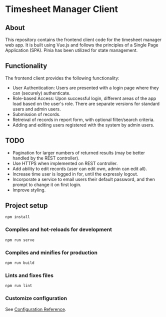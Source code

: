 # Timesheet Manager Client

## About
This repository contains the frontend client code for the timesheet manager web app. It is built using Vue.js and follows the principles of a Single Page Application (SPA). Pinia has been utilized for state management.

## Functionality
The frontend client provides the following functionality:

* User Authentication: Users are presented with a login page where they can (securely) authenticate.
* Role-based Access: Upon successful login, different areas of the app load based on the user's role. There are separate versions for standard users and admin users.
* Submission of records.
* Retreival of records in report form, with optional filter/search criteria.
* Adding and editing users registered with the system by admin users.

## TODO
* Pagination for larger numbers of returned results (may be better handled by the REST controller).
* Use HTTPS when implemented on REST controller.
* Add ability to edit records (user can edit own, admin can edit all).
* Increase time user is logged in for, until the expressly logout.
* Incorporate a service to email users their default password, and then prompt to change it on first login.
* Improve styling.

## Project setup
```
npm install
```

### Compiles and hot-reloads for development
```
npm run serve
```

### Compiles and minifies for production
```
npm run build
```

### Lints and fixes files
```
npm run lint
```

### Customize configuration
See [Configuration Reference](https://cli.vuejs.org/config/).
